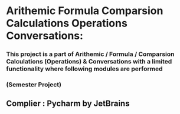 # Arithemic Formula Comparsion Calculations Operations Conversations:

### This project is a part of Arithemic / Formula / Comparsion Calculations (Operations) &amp; Conversations with a limited functionality where following modules are performed 

### (Semester Project)

## Complier : Pycharm by JetBrains
